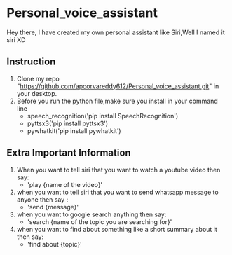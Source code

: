 # Personal_voice_assistant
Hey there,
I have created my own personal assistant like Siri,Well I named it siri XD

## Instruction
1. Clone my repo "https://github.com/apoorvareddy612/Personal_voice_assistant.git" in your desktop.
2. Before you run the python file,make sure you install in your command line
   * speech_recognition('pip install SpeechRecognition')
   * pyttsx3('pip install pyttsx3')
   * pywhatkit('pip install pywhatkit')
   
 ## Extra Important Information
 1. When you want to tell siri that you want to watch a youtube video then say:
    * 'play {name of the video}'
 2. when you want to tell siri that you want to send whatsapp message to anyone then say :
    * 'send {message}'
 3. when you want to google search anything then say:
    * 'search {name of the topic you are searching for}'
 4. when you want to find about something like a short summary about it then say:
    * 'find about {topic}'

